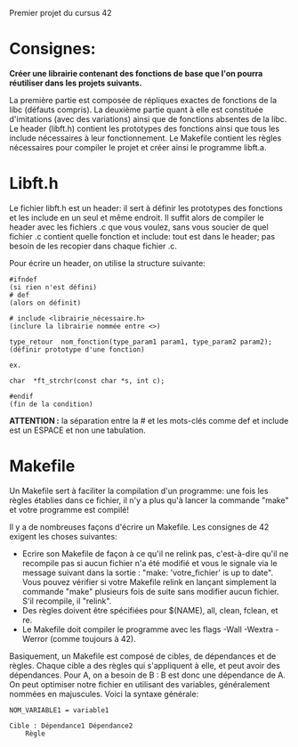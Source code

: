 Premier projet du cursus 42

# Consignes:
**Créer une librairie contenant des fonctions de base que l'on pourra réutiliser dans les projets suivants.**

La première partie est composée de répliques exactes de fonctions de la libc (défauts compris). 
La deuxième partie quant à elle est constituée d'imitations (avec des variations) ainsi que de fonctions absentes de la libc. 
Le header (libft.h) contient les prototypes des fonctions ainsi que tous les include nécessaires à leur fonctionnement.
Le Makefile contient les règles nécessaires pour compiler le projet et créer ainsi le programme libft.a.

# Libft.h
Le fichier libft.h est un header: il sert à définir les prototypes des fonctions et les include en un seul et même endroit. Il suffit alors de compiler le header avec les fichiers .c que vous voulez, sans vous soucier de quel fichier .c contient quelle fonction et include: tout est dans le header; pas besoin de les recopier dans chaque fichier .c.

Pour écrire un header, on utilise la structure suivante:
```
#ifndef                                                                     (si rien n'est défini)
# def                                                                       (alors on définit)

# include <librairie_nécessaire.h>                                          (inclure la librairie nommée entre <>)

type_retour  nom_fonction(type_param1 param1, type_param2 param2);          (définir prototype d'une fonction)
                                                                            ex.
                                                                            char  *ft_strchr(const char *s, int c);

#endif                                                                      (fin de la condition)
```
**ATTENTION :** la séparation entre la # et les mots-clés comme def et include est un ESPACE et non une tabulation.

# Makefile
Un Makefile sert à faciliter la compilation d'un programme: une fois les règles établies dans ce fichier, il n'y a plus qu'à lancer la commande "make" et votre programme est compilé! 

Il y a de nombreuses façons d'écrire un Makefile. Les consignes de 42 exigent les choses suivantes:
- Ecrire son Makefile de façon à ce qu'il ne relink pas, c'est-à-dire qu'il ne recompile pas si aucun fichier n'a été modifié et vous le signale via le message suivant dans la sortie : "make: 'votre_fichier' is up to date". Vous pouvez vérifier si votre Makefile relink en lançant simplement la commande "make" plusieurs fois de suite sans modifier aucun fichier. S'il recompile, il "relink".
- Des règles doivent être spécifiées pour $(NAME), all, clean, fclean, et re.
- Le Makefile doit compiler le programme avec les flags -Wall -Wextra -Werror (comme toujours à 42).

Basiquement, un Makefile est composé de cibles, de dépendances et de règles. Chaque cible a des règles qui s'appliquent à elle, et peut avoir des dépendances. Pour A, on a besoin de B : B est donc une dépendance de A. On peut optimiser notre fichier en utilisant des variables, généralement nommées en majuscules. Voici la syntaxe générale:

```
NOM_VARIABLE1 = variable1

Cible : Dépendance1 Dépendance2
    Règle
```


